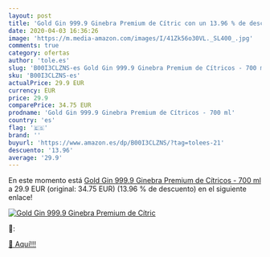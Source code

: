 ```yaml
---
layout: post
title: 'Gold Gin 999.9 Ginebra Premium de Cítric con un 13.96 % de descuento'
date: 2020-04-03 16:36:26
image: 'https://m.media-amazon.com/images/I/41Zk56o30VL._SL400_.jpg'
comments: true
category: ofertas
author: 'tole.es'
slug: 'B00I3CLZNS-es Gold Gin 999.9 Ginebra Premium de Cítricos - 700 ml'
sku: 'B00I3CLZNS-es'
actualPrice: 29.9 EUR
currency: EUR
price: 29.9
comparePrice: 34.75 EUR
prodname: 'Gold Gin 999.9 Ginebra Premium de Cítricos - 700 ml'
country: 'es'
flag: '🇪🇸'
brand: ''
buyurl: 'https://www.amazon.es/dp/B00I3CLZNS/?tag=tolees-21'
descuento: '13.96'
average: '29.9'
---
```


En este momento está [Gold Gin 999.9 Ginebra Premium de Cítricos - 700 ml](https://www.amazon.es/dp/B00I3CLZNS/?tag=tolees-21) a 29.9 EUR (original: 34.75 EUR) (13.96 %  de descuento) en el siguiente enlace!

[![Gold Gin 999.9 Ginebra Premium de Cítric](https://m.media-amazon.com/images/I/41Zk56o30VL._SL400_.jpg)](https://www.amazon.es/dp/B00I3CLZNS/?tag=tolees-21)

🔎:


[🛒 Aquí!!!](https://www.amazon.es/dp/B00I3CLZNS/?tag=tolees-21)
